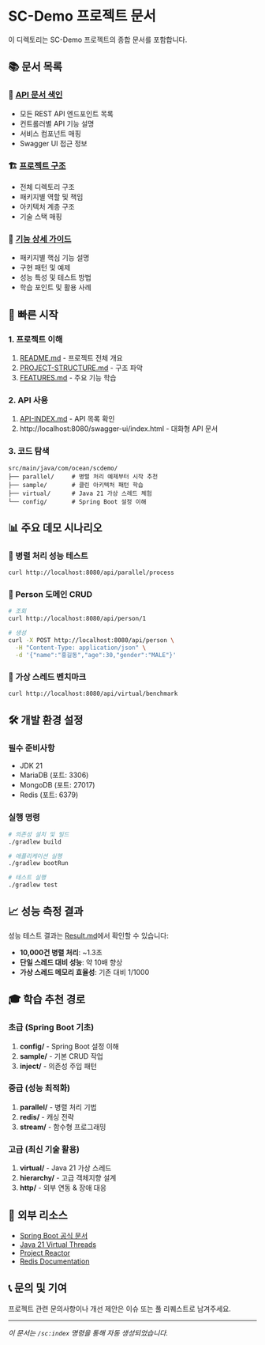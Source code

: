 # SC-Demo 프로젝트 문서

이 디렉토리는 SC-Demo 프로젝트의 종합 문서를 포함합니다.

## 📚 문서 목록

### 🎯 [API 문서 색인](./API-INDEX.md)
- 모든 REST API 엔드포인트 목록
- 컨트롤러별 API 기능 설명
- 서비스 컴포넌트 매핑
- Swagger UI 접근 정보

### 🏗️ [프로젝트 구조](./PROJECT-STRUCTURE.md)
- 전체 디렉토리 구조
- 패키지별 역할 및 책임
- 아키텍처 계층 구조
- 기술 스택 매핑

### 🚀 [기능 상세 가이드](./FEATURES.md)
- 패키지별 핵심 기능 설명
- 구현 패턴 및 예제
- 성능 특성 및 테스트 방법
- 학습 포인트 및 활용 사례

## 🎯 빠른 시작

### 1. 프로젝트 이해
1. [README.md](../README.md) - 프로젝트 전체 개요
2. [PROJECT-STRUCTURE.md](./PROJECT-STRUCTURE.md) - 구조 파악
3. [FEATURES.md](./FEATURES.md) - 주요 기능 학습

### 2. API 사용
1. [API-INDEX.md](./API-INDEX.md) - API 목록 확인
2. http://localhost:8080/swagger-ui/index.html - 대화형 API 문서

### 3. 코드 탐색
```
src/main/java/com/ocean/scdemo/
├── parallel/     # 병렬 처리 예제부터 시작 추천
├── sample/       # 클린 아키텍처 패턴 학습
├── virtual/      # Java 21 가상 스레드 체험
└── config/       # Spring Boot 설정 이해
```

## 📊 주요 데모 시나리오

### 🔄 병렬 처리 성능 테스트
```bash
curl http://localhost:8080/api/parallel/process
```

### 👤 Person 도메인 CRUD
```bash
# 조회
curl http://localhost:8080/api/person/1

# 생성
curl -X POST http://localhost:8080/api/person \
  -H "Content-Type: application/json" \
  -d '{"name":"홍길동","age":30,"gender":"MALE"}'
```

### 🧵 가상 스레드 벤치마크
```bash
curl http://localhost:8080/api/virtual/benchmark
```

## 🛠️ 개발 환경 설정

### 필수 준비사항
- JDK 21
- MariaDB (포트: 3306)
- MongoDB (포트: 27017)
- Redis (포트: 6379)

### 실행 명령
```bash
# 의존성 설치 및 빌드
./gradlew build

# 애플리케이션 실행
./gradlew bootRun

# 테스트 실행
./gradlew test
```

## 📈 성능 측정 결과

성능 테스트 결과는 [Result.md](../Result.md)에서 확인할 수 있습니다:

- **10,000건 병렬 처리**: ~1.3초
- **단일 스레드 대비 성능**: 약 10배 향상
- **가상 스레드 메모리 효율성**: 기존 대비 1/1000

## 🎓 학습 추천 경로

### 초급 (Spring Boot 기초)
1. **config/** - Spring Boot 설정 이해
2. **sample/** - 기본 CRUD 작업
3. **inject/** - 의존성 주입 패턴

### 중급 (성능 최적화)
1. **parallel/** - 병렬 처리 기법
2. **redis/** - 캐싱 전략
3. **stream/** - 함수형 프로그래밍

### 고급 (최신 기술 활용)
1. **virtual/** - Java 21 가상 스레드
2. **hierarchy/** - 고급 객체지향 설계
3. **http/** - 외부 연동 & 장애 대응

## 🔗 외부 리소스

- [Spring Boot 공식 문서](https://docs.spring.io/spring-boot/)
- [Java 21 Virtual Threads](https://openjdk.org/jeps/444)
- [Project Reactor](https://projectreactor.io/)
- [Redis Documentation](https://redis.io/documentation)

## 📞 문의 및 기여

프로젝트 관련 문의사항이나 개선 제안은 이슈 또는 풀 리퀘스트로 남겨주세요.

---

*이 문서는 `/sc:index` 명령을 통해 자동 생성되었습니다.*